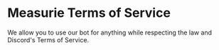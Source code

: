 # Measurie Terms of Service
We allow you to use our bot for anything while respecting the law and Discord's Terms of Service.
